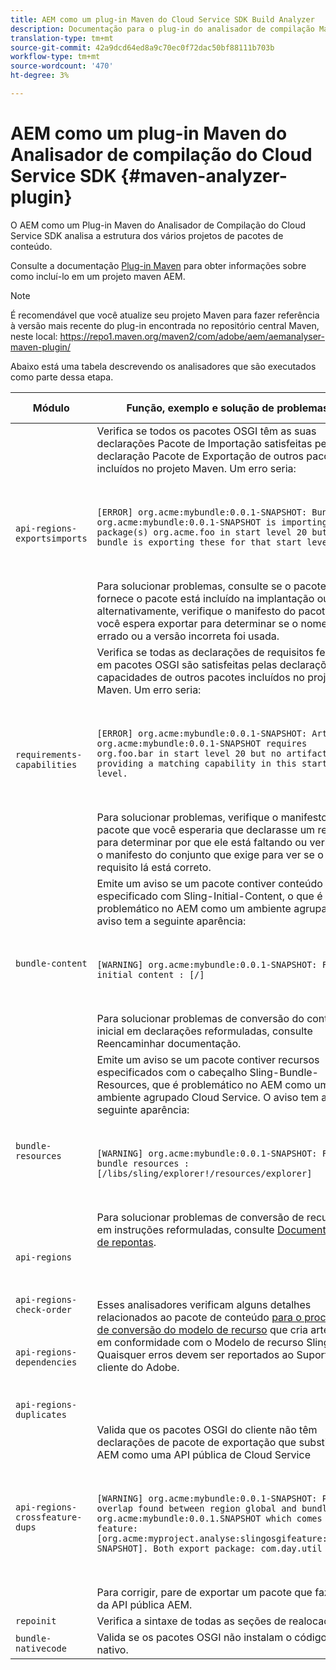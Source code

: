 ```yaml
---
title: AEM como um plug-in Maven do Cloud Service SDK Build Analyzer
description: Documentação para o plug-in do analisador de compilação Maven local
translation-type: tm+mt
source-git-commit: 42a9dcd64ed8a9c70ec0f72dac50bf88111b703b
workflow-type: tm+mt
source-wordcount: '470'
ht-degree: 3%

---
```



# AEM como um plug-in Maven do Analisador de compilação do Cloud Service SDK {#maven-analyzer-plugin}

O AEM como um Plug-in Maven do Analisador de Compilação do Cloud Service SDK analisa a estrutura dos vários projetos de pacotes de conteúdo.

Consulte a documentação [Plug-in Maven](https://github.com/adobe/aemanalyser-maven-plugin/blob/main/aemanalyser-maven-plugin/README.md) para obter informações sobre como incluí-lo em um projeto maven AEM.

>[!NOTE]
>
>É recomendável que você atualize seu projeto Maven para fazer referência à versão mais recente do plug-in encontrada no repositório central Maven, neste local: https://repo1.maven.org/maven2/com/adobe/aem/aemanalyser-maven-plugin/

Abaixo está uma tabela descrevendo os analisadores que são executados como parte dessa etapa. <!-- Note that some are executed in the local SDK, while others are only executed during the Cloud Manager pipeline deployment. -->

| Módulo | Função, exemplo e solução de problemas | SDK local | Cloud Manager |
|---|---|---|---|
| `api-regions-exportsimports` | Verifica se todos os pacotes OSGI têm as suas declarações Pacote de Importação satisfeitas pela declaração Pacote de Exportação de outros pacotes incluídos no projeto Maven. Um erro seria: <p> </p> `[ERROR] org.acme:mybundle:0.0.1-SNAPSHOT: Bundle org.acme:mybundle:0.0.1-SNAPSHOT is importing package(s) org.acme.foo in start level 20 but no bundle is exporting these for that start level.`<p> </p>Para solucionar problemas, consulte se o pacote que fornece o pacote está incluído na implantação ou, alternativamente, verifique o manifesto do pacote que você espera exportar para determinar se o nome errado ou a versão incorreta foi usada. | Sim | Sim |
| `requirements-capabilities` | Verifica se todas as declarações de requisitos feitas em pacotes OSGI são satisfeitas pelas declarações de capacidades de outros pacotes incluídos no projeto Maven. Um erro seria: <p> </p> `[ERROR] org.acme:mybundle:0.0.1-SNAPSHOT: Artifact org.acme:mybundle:0.0.1-SNAPSHOT requires org.foo.bar in start level 20 but no artifact is providing a matching capability in this start level.`<p> </p> Para solucionar problemas, verifique o manifesto do pacote que você esperaria que declarasse um recurso para determinar por que ele está faltando ou verifique o manifesto do conjunto que exige para ver se o requisito lá está correto. | Sim | Sim |
| `bundle-content` | Emite um aviso se um pacote contiver conteúdo inicial especificado com Sling-Initial-Content, o que é problemático no AEM como um ambiente agrupado. O aviso tem a seguinte aparência: <p> </p> `[WARNING] org.acme:mybundle:0.0.1-SNAPSHOT: Found initial content : [/]` <p> </p>Para solucionar problemas de conversão do conteúdo inicial em declarações reformuladas, consulte Reencaminhar documentação. | Sim | Sim |
| `bundle-resources` | Emite um aviso se um pacote contiver recursos especificados com o cabeçalho Sling-Bundle-Resources, que é problemático no AEM como um ambiente agrupado Cloud Service. O aviso tem a seguinte aparência:<p> </p> `[WARNING] org.acme:mybundle:0.0.1-SNAPSHOT: Found bundle resources : [/libs/sling/explorer!/resources/explorer]`<p> </p> Para solucionar problemas de conversão de recursos em instruções reformuladas, consulte [Documentação de repontas](https://experienceleague.adobe.com/docs/experience-manager-cloud-service/implementing/developing/aem-project-content-package-structure.html?lang=en#repo-init). | Sim | Sim |
| `api-regions`<p> </p>`api-regions-check-order`<p> </p>`api-regions-dependencies`<p> </p>`api-regions-duplicates` | Esses analisadores verificam alguns detalhes relacionados ao pacote de conteúdo [para o processo de conversão do modelo de recurso](https://experienceleague.adobe.com/docs/experience-manager-cloud-service/implementing/deploying/overview.html?lang=en#deploying) que cria artefatos em conformidade com o Modelo de recurso Sling. Quaisquer erros devem ser reportados ao Suporte ao cliente do Adobe. | Sim | Sim |
| `api-regions-crossfeature-dups` | Valida que os pacotes OSGI do cliente não têm declarações de pacote de exportação que substituem AEM como uma API pública de Cloud Service<p> </p>`[WARNING] org.acme:mybundle:0.0.1-SNAPSHOT: Package overlap found between region global and bundle org.acme:mybundle:0.0.1.SNAPSHOT which comes from feature: [org.acme:myproject.analyse:slingosgifeature:0.0.1-SNAPSHOT]. Both export package: com.day.util`<p> </p>Para corrigir, pare de exportar um pacote que faz parte da API pública AEM. | Sim | Sim |
| `repoinit` | Verifica a sintaxe de todas as seções de realocação | Sim | Sim |
| `bundle-nativecode` | Valida se os pacotes OSGI não instalam o código nativo. | Sim | Sim |
